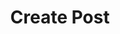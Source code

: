 ---
title: Create Post
excerpt: |-
  Create a new post.

  Required scopes:
  + **post**
api:
  file: lolzteam-public-api-forum.json
  operationId: Posts.Create
deprecated: false
hidden: false
metadata:
  title: ''
  description: ''
  robots: index
next:
  description: ''
---